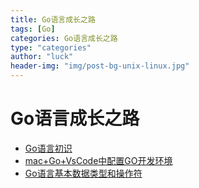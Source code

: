 ```yaml
---
title: Go语言成长之路
tags: [Go]
categories: Go语言成长之路
type: "categories"
author: "luck"
header-img: "img/post-bg-unix-linux.jpg"
---
```


# Go语言成长之路

- [Go语言初识](http://bighug.top/2018/03/27/Go%E8%AF%AD%E8%A8%80%E5%88%9D%E8%AF%86/)
- [mac+Go+VsCode中配置GO开发环境](http://bighug.top/2018/03/28/mac+Go+VsCode%E4%B8%AD%E9%85%8D%E7%BD%AEGO%E5%BC%80%E5%8F%91%E7%8E%AF%E5%A2%83/)
- [Go语言基本数据类型和操作符](http://bighug.top/2018/03/29/Go%E8%AF%AD%E8%A8%80%E5%9F%BA%E6%9C%AC%E6%95%B0%E6%8D%AE%E7%B1%BB%E5%9E%8B%E5%92%8C%E6%93%8D%E4%BD%9C%E7%AC%A6/)
